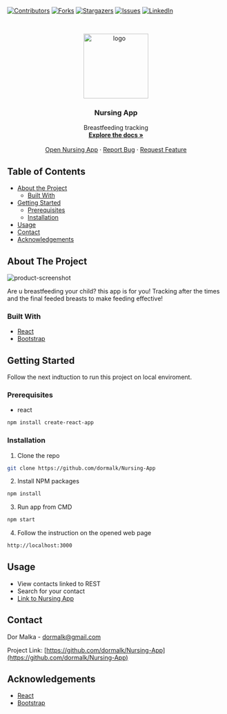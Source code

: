 <!--
*** Thanks for checking out this README Template. If you have a suggestion that would
*** make this better, please fork the repo and create a pull request or simply open
*** an issue with the tag "enhancement".
*** Thanks again! Now go create something AMAZING! :D
***
***
***
*** To avoid retyping too much info. Do a search and replace for the following:
*** github_username, repo, twitter_handle, email
-->





<!-- PROJECT SHIELDS -->
<!--
*** I'm using markdown "reference style" links for readability.
*** Reference links are enclosed in brackets [ ] instead of parentheses ( ).
*** See the bottom of this document for the declaration of the reference variables
*** for contributors-url, forks-url, etc. This is an optional, concise syntax you may use.
*** https://www.markdownguide.org/basic-syntax/#reference-style-links
-->
[![Contributors][contributors-shield]][contributors-url]
[![Forks][forks-shield]][forks-url]
[![Stargazers][stars-shield]][stars-url]
[![Issues][issues-shield]][issues-url]
[![LinkedIn][linkedin-shield]][linkedin-url]
<!--[![MIT License][license-shield]][license-url]-->



<!-- PROJECT LOGO -->
<br />
<p align="center">
  <a href="https://github.com/dormalk/Nursing-App">
    <img src="https://i.imgur.com/nPyBg1T.png" alt="logo" width="150" height="150"/>
  </a>

  <h3 align="center">Nursing App</h3>

  <p align="center">
    Breastfeeding tracking 
    <br />
    <a href="https://github.com/dormalk/Nursing-App"><strong>Explore the docs »</strong></a>
    <br />
    <br />
    <a href="https://young-fjord-54178.herokuapp.com/" target="_blank">Open Nursing App</a>
    ·
    <a href="https://github.com/dormalk/Nursing-App/issues">Report Bug</a>
    ·
    <a href="https://github.com/dormalk/Nursing-App/issues">Request Feature</a>
  </p>
</p>



<!-- TABLE OF CONTENTS -->
## Table of Contents

* [About the Project](#about-the-project)
  * [Built With](#built-with)
* [Getting Started](#getting-started)
  * [Prerequisites](#prerequisites)
  * [Installation](#installation)
* [Usage](#usage)
* [Contact](#contact)
* [Acknowledgements](#acknowledgements)
<!--* [Contributing](#contributing)
* [Roadmap](#roadmap)
* [License](#license)-->



<!-- ABOUT THE PROJECT -->
## About The Project

![product-screenshot][product-screenshot1]


Are u breastfeeding your child? this app is for you!
Tracking after the times and the final feeded breasts to make feeding effective!

### Built With

  * [React](https://reactjs.org/)
  * [Bootstrap](https://getbootstrap.com/)



<!-- GETTING STARTED -->
## Getting Started

Follow the next indtuction to run this project on local enviroment.
### Prerequisites

* react
```sh
npm install create-react-app
```

### Installation
 
1. Clone the repo
```sh
git clone https://github.com/dormalk/Nursing-App
```
2. Install NPM packages
```sh
npm install
```
3. Run app from CMD
```sh
npm start
```
4. Follow the instruction on the opened web page
```sh
http://localhost:3000
```

<!-- USAGE EXAMPLES -->
## Usage
  - View contacts linked to REST
  - Search for your contact 
  - <a href="https://young-fjord-54178.herokuapp.com/" target="_blank">Link to Nursing App</a>
<!--_For more examples, please refer to the [Documentation](https://example.com)_-->



<!-- ROADMAP -->
<!--## Roadmap

See the [open issues](https://github.com/dormalk/Nursing-App/issues) for a list of proposed features (and known issues).



CONTRIBUTING
## Contributing

Contributions are what make the open source community such an amazing place to be learn, inspire, and create. Any contributions you make are **greatly appreciated**.

1. Fork the Project
2. Create your Feature Branch (`git checkout -b feature/AmazingFeature`)
3. Commit your Changes (`git commit -m 'Add some AmazingFeature'`)
4. Push to the Branch (`git push origin feature/AmazingFeature`)
5. Open a Pull Request

-->

<!-- LICENSE
## License

Distributed under the MIT License. See `LICENSE` for more information.

-->

<!-- CONTACT -->
## Contact

Dor Malka - [dormalk@gmail.com](mailto:dormalk@gmail.com)

Project Link: [https://github.com/dormalk/Nursing-App](https://github.com/dormalk/Nursing-App)



<!-- ACKNOWLEDGEMENTS -->
## Acknowledgements

  * [React](https://reactjs.org/)
  * [Bootstrap](https://getbootstrap.com/)





<!-- MARKDOWN LINKS & IMAGES -->
<!-- https://www.markdownguide.org/basic-syntax/#reference-style-links -->
[contributors-shield]: https://img.shields.io/github/contributors/dormalk/Nursing-App.svg?style=flat-square
[contributors-url]: https://github.com/dormalk/Nursing-App/graphs/contributors
[forks-shield]: https://img.shields.io/github/forks/dormalk/Nursing-App.svg?style=flat-square
[forks-url]: https://github.com/dormalk/Nursing-App/network/members
[stars-shield]: https://img.shields.io/github/stars/dormalk/Nursing-App.svg?style=flat-square
[stars-url]: https://github.com/dormalk/Nursing-App/stargazers
[issues-shield]: https://img.shields.io/github/issues/dormalk/Nursing-App.svg?style=flat-square
[issues-url]: https://github.com/dormalk/Nursing-App/issues
[license-shield]: https://img.shields.io/github/license/dormalk/Nursing-App.svg?style=flat-square
[license-url]: https://github.com/dormalk/Nursing-App/blob/master/LICENSE.txt
[linkedin-shield]: https://img.shields.io/badge/-LinkedIn-black.svg?style=flat-square&logo=linkedin&colorB=555
[linkedin-url]: https://www.linkedin.com/in/dor-malka-444b94116/
[product-screenshot1]: https://i.imgur.com/gIoceuD.png

